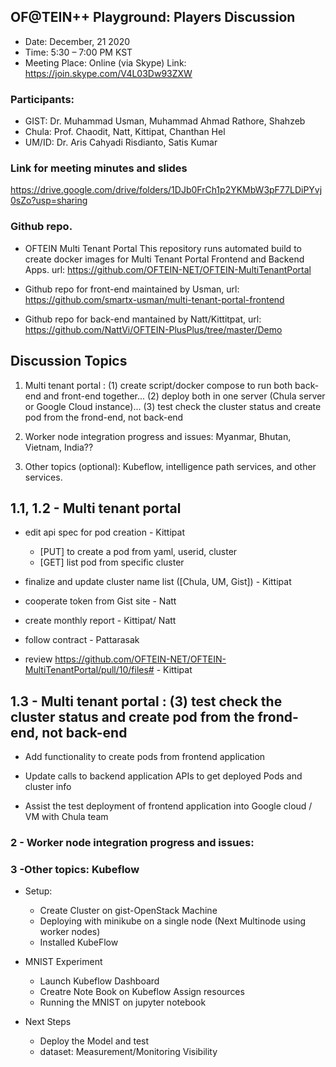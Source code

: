 ## OF@TEIN++ Playground: Players Discussion

* Date: December, 21 2020 
* Time: 5:30 – 7:00 PM KST
* Meeting Place: Online (via Skype)
Link: https://join.skype.com/V4L03Dw93ZXW

### Participants:

*	GIST: 		Dr. Muhammad Usman, Muhammad Ahmad Rathore, Shahzeb
* Chula:  Prof. Chaodit, Natt, Kittipat,  Chanthan Hel
*	UM/ID: 		Dr. Aris Cahyadi Risdianto, Satis Kumar


### Link for meeting minutes and slides
https://drive.google.com/drive/folders/1DJb0FrCh1p2YKMbW3pF77LDiPYvj0sZo?usp=sharing

###  Github repo. 

* OFTEIN Multi Tenant Portal
This repository runs automated build to create docker images for Multi Tenant Portal Frontend and Backend Apps.
url: https://github.com/OFTEIN-NET/OFTEIN-MultiTenantPortal

* Github repo for front-end maintained by Usman, url: https://github.com/smartx-usman/multi-tenant-portal-frontend

* Github repo for back-end  mantained by Natt/Kittitpat, url: https://github.com/NattVi/OFTEIN-PlusPlus/tree/master/Demo

## Discussion Topics

1. Multi tenant portal : 
  (1) create script/docker compose to run both back-end and front-end together... 
  (2) deploy both in one server (Chula server or Google Cloud instance)... 
  (3) test check the cluster status and create pod from the frond-end, not back-end

1. Worker node integration progress and issues: Myanmar, Bhutan, Vietnam, India??

1. Other topics (optional): Kubeflow, intelligence path services, and other services.


## 1.1, 1.2 - Multi tenant portal
* edit api spec for pod creation - Kittipat
  - [PUT] to create a pod from yaml, userid, cluster
  - [GET] list pod from specific cluster

* finalize and update cluster name list ([Chula, UM, Gist]) - Kittipat

* cooperate token from Gist site - Natt
* create monthly report - Kittipat/ Natt
* follow contract - Pattarasak

* review https://github.com/OFTEIN-NET/OFTEIN-MultiTenantPortal/pull/10/files# - Kittipat


## 1.3 - Multi tenant portal : (3) test check the cluster status and create pod from the frond-end, not back-end

* Add functionality to create pods from frontend application 

* Update calls to backend application APIs to get deployed Pods and cluster info 

* Assist the test deployment of frontend application into Google cloud / VM with Chula team 


### 2 - Worker node integration progress and issues:


### 3 -Other topics: Kubeflow

* Setup: 
  - Create Cluster on gist-OpenStack Machine
  - Deploying with minikube on a single node (Next Multinode using worker nodes)
  - Installed KubeFlow

* MNIST Experiment
  - Launch Kubeflow Dashboard
  - Creatre Note Book on Kubeflow Assign resources
  - Running the MNIST on jupyter notebook

* Next Steps
  - Deploy the Model and test
  - dataset: Measurement/Monitoring Visibility




